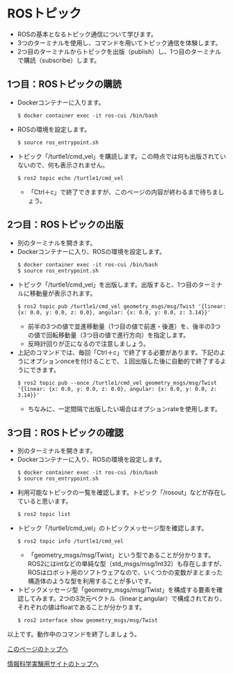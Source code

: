 # ROSトピック
- ROSの基本となるトピック通信について学びます。
- 3つのターミナルを使用し、コマンドを用いてトピック通信を体験します。
- 2つ目のターミナルからトピックを出版（publish）し、1つ目のターミナルで購読（subscribe）します。

## 1つ目：ROSトピックの購読
- Dockerコンテナーに入ります。
    ```
    $ docker container exec -it ros-cui /bin/bash
    ```
- ROSの環境を設定します。
    ```
    $ source ros_entrypoint.sh
    ```
- トピック「/turtle1/cmd_vel」を購読します。この時点では何も出版されていないので、何も表示されません。
    ```
    $ ros2 topic echo /turtle1/cmd_vel
    ```
    - 「Ctrl＋c」で終了できますが、このページの内容が終わるまで待ちましょう。

## 2つ目：ROSトピックの出版
- 別のターミナルを開きます。
- Dockerコンテナーに入り、ROSの環境を設定します。
    ```
    $ docker container exec -it ros-cui /bin/bash
    $ source ros_entrypoint.sh
    ```
- トピック「/turtle1/cmd_vel」を出版します。出版すると、1つ目のターミナルに移動量が表示されます。
    ```
    $ ros2 topic pub /turtle1/cmd_vel geometry_msgs/msg/Twist '{linear: {x: 0.0, y: 0.0, z: 0.0}, angular: {x: 0.0, y: 0.0, z: 3.14}}'
    ```  
    - 前半の3つの値で並進移動量（1つ目の値で前進・後進）を、後半の3つの値で回転移動量（3つ目の値で進行方向）を指定します。
    - 反時計回りが正になるので注意しましょう。
- 上記のコマンドでは、毎回「Ctrl＋c」で終了する必要があります。下記のようにオプションonceを付けることで、１回出版した後に自動的で終了するようにできます。
    ```
    $ ros2 topic pub --once /turtle1/cmd_vel geometry_msgs/msg/Twist '{linear: {x: 0.0, y: 0.0, z: 0.0}, angular: {x: 0.0, y: 0.0, z: 3.14}}'
    ```
    - ちなみに、一定間隔で出版したい場合はオプションrateを使用します。

## 3つ目：ROSトピックの確認
- 別のターミナルを開きます。
- Dockerコンテナーに入り、ROSの環境を設定します。
    ```
    $ docker container exec -it ros-cui /bin/bash
    $ source ros_entrypoint.sh
    ```
- 利用可能なトピックの一覧を確認します。トピック「/rosout」などが存在していると思います。
    ```
    $ ros2 topic list
    ```
- トピック「/turtle1/cmd_vel」のトピックメッセージ型を確認します。
    ```
    $ ros2 topic info /turtle1/cmd_vel
    ```
    - 「geometry_msgs/msg/Twist」という型であることが分かります。ROS2にはintなどの単純な型（std_msgs/msg/Int32）も存在しますが、ROSはロボット用のソフトウェアなので、いくつかの変数がまとまった構造体のような型を利用することが多いです。
- トピックメッセージ型「geometry_msgs/msg/Twist」を構成する要素を確認してみます。2つの3次元ベクトル（linearとangular）で構成されており、それぞれの値はfloatであることが分かります。  
    ```
    $ ros2 interface show geometry_msgs/msg/Twist
    ```

以上です。動作中のコマンドを終了しましょう。

[このページのトップへ](#)

[情報科学実験用サイトのトップへ](https://stl-apu.github.io/laboratory_experiments/)
